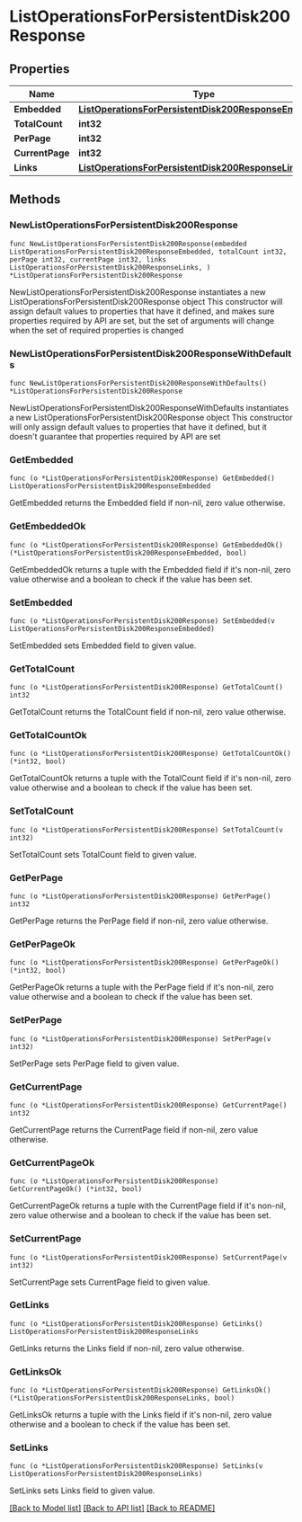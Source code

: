 # ListOperationsForPersistentDisk200Response

## Properties

Name | Type | Description | Notes
------------ | ------------- | ------------- | -------------
**Embedded** | [**ListOperationsForPersistentDisk200ResponseEmbedded**](ListOperationsForPersistentDisk200ResponseEmbedded.md) |  | 
**TotalCount** | **int32** |  | 
**PerPage** | **int32** |  | 
**CurrentPage** | **int32** |  | 
**Links** | [**ListOperationsForPersistentDisk200ResponseLinks**](ListOperationsForPersistentDisk200ResponseLinks.md) |  | 

## Methods

### NewListOperationsForPersistentDisk200Response

`func NewListOperationsForPersistentDisk200Response(embedded ListOperationsForPersistentDisk200ResponseEmbedded, totalCount int32, perPage int32, currentPage int32, links ListOperationsForPersistentDisk200ResponseLinks, ) *ListOperationsForPersistentDisk200Response`

NewListOperationsForPersistentDisk200Response instantiates a new ListOperationsForPersistentDisk200Response object
This constructor will assign default values to properties that have it defined,
and makes sure properties required by API are set, but the set of arguments
will change when the set of required properties is changed

### NewListOperationsForPersistentDisk200ResponseWithDefaults

`func NewListOperationsForPersistentDisk200ResponseWithDefaults() *ListOperationsForPersistentDisk200Response`

NewListOperationsForPersistentDisk200ResponseWithDefaults instantiates a new ListOperationsForPersistentDisk200Response object
This constructor will only assign default values to properties that have it defined,
but it doesn't guarantee that properties required by API are set

### GetEmbedded

`func (o *ListOperationsForPersistentDisk200Response) GetEmbedded() ListOperationsForPersistentDisk200ResponseEmbedded`

GetEmbedded returns the Embedded field if non-nil, zero value otherwise.

### GetEmbeddedOk

`func (o *ListOperationsForPersistentDisk200Response) GetEmbeddedOk() (*ListOperationsForPersistentDisk200ResponseEmbedded, bool)`

GetEmbeddedOk returns a tuple with the Embedded field if it's non-nil, zero value otherwise
and a boolean to check if the value has been set.

### SetEmbedded

`func (o *ListOperationsForPersistentDisk200Response) SetEmbedded(v ListOperationsForPersistentDisk200ResponseEmbedded)`

SetEmbedded sets Embedded field to given value.


### GetTotalCount

`func (o *ListOperationsForPersistentDisk200Response) GetTotalCount() int32`

GetTotalCount returns the TotalCount field if non-nil, zero value otherwise.

### GetTotalCountOk

`func (o *ListOperationsForPersistentDisk200Response) GetTotalCountOk() (*int32, bool)`

GetTotalCountOk returns a tuple with the TotalCount field if it's non-nil, zero value otherwise
and a boolean to check if the value has been set.

### SetTotalCount

`func (o *ListOperationsForPersistentDisk200Response) SetTotalCount(v int32)`

SetTotalCount sets TotalCount field to given value.


### GetPerPage

`func (o *ListOperationsForPersistentDisk200Response) GetPerPage() int32`

GetPerPage returns the PerPage field if non-nil, zero value otherwise.

### GetPerPageOk

`func (o *ListOperationsForPersistentDisk200Response) GetPerPageOk() (*int32, bool)`

GetPerPageOk returns a tuple with the PerPage field if it's non-nil, zero value otherwise
and a boolean to check if the value has been set.

### SetPerPage

`func (o *ListOperationsForPersistentDisk200Response) SetPerPage(v int32)`

SetPerPage sets PerPage field to given value.


### GetCurrentPage

`func (o *ListOperationsForPersistentDisk200Response) GetCurrentPage() int32`

GetCurrentPage returns the CurrentPage field if non-nil, zero value otherwise.

### GetCurrentPageOk

`func (o *ListOperationsForPersistentDisk200Response) GetCurrentPageOk() (*int32, bool)`

GetCurrentPageOk returns a tuple with the CurrentPage field if it's non-nil, zero value otherwise
and a boolean to check if the value has been set.

### SetCurrentPage

`func (o *ListOperationsForPersistentDisk200Response) SetCurrentPage(v int32)`

SetCurrentPage sets CurrentPage field to given value.


### GetLinks

`func (o *ListOperationsForPersistentDisk200Response) GetLinks() ListOperationsForPersistentDisk200ResponseLinks`

GetLinks returns the Links field if non-nil, zero value otherwise.

### GetLinksOk

`func (o *ListOperationsForPersistentDisk200Response) GetLinksOk() (*ListOperationsForPersistentDisk200ResponseLinks, bool)`

GetLinksOk returns a tuple with the Links field if it's non-nil, zero value otherwise
and a boolean to check if the value has been set.

### SetLinks

`func (o *ListOperationsForPersistentDisk200Response) SetLinks(v ListOperationsForPersistentDisk200ResponseLinks)`

SetLinks sets Links field to given value.



[[Back to Model list]](../README.md#documentation-for-models) [[Back to API list]](../README.md#documentation-for-api-endpoints) [[Back to README]](../README.md)


